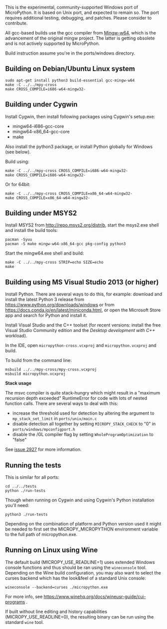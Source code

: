 This is the experimental, community-supported Windows port of MicroPython.
It is based on Unix port, and expected to remain so.
The port requires additional testing, debugging, and patches. Please
consider to contribute.

All gcc-based builds use the gcc compiler from [Mingw-w64](mingw-w64.org),
which is the advancement of the original mingw project. The latter is
getting obsolete and is not actively supported by MicroPython.

Build instruction assume you're in the ports/windows directory.

Building on Debian/Ubuntu Linux system
---------------------------------------

    sudo apt-get install python3 build-essential gcc-mingw-w64
    make -C ../../mpy-cross
    make CROSS_COMPILE=i686-w64-mingw32-


Building under Cygwin
---------------------

Install Cygwin, then install following packages using Cygwin's setup.exe:

* mingw64-i686-gcc-core
* mingw64-x86_64-gcc-core
* make

Also install the python3 package, or install Python globally for Windows (see below).

Build using:

    make -C ../../mpy-cross CROSS_COMPILE=i686-w64-mingw32-
    make CROSS_COMPILE=i686-w64-mingw32-

Or for 64bit:

    make -C ../../mpy-cross CROSS_COMPILE=x86_64-w64-mingw32-
    make CROSS_COMPILE=x86_64-w64-mingw32-


Building under MSYS2
--------------------

Install MSYS2 from http://repo.msys2.org/distrib, start the msys2.exe shell and
install the build tools:

    pacman -Syuu
    pacman -S make mingw-w64-x86_64-gcc pkg-config python3

Start the mingw64.exe shell and build:

    make -C ../../mpy-cross STRIP=echo SIZE=echo
    make


Building using MS Visual Studio 2013 (or higher)
------------------------------------------------

Install Python. There are several ways to do this, for example: download and install the
latest Python 3 release from https://www.python.org/downloads/windows or from
https://docs.conda.io/en/latest/miniconda.html,
or open the Microsoft Store app and search for Python and install it.

Install Visual Studio and the C++ toolset (for recent versions: install
the free Visual Studio Community edition and the *Desktop development with C++* workload).

In the IDE, open `micropython-cross.vcxproj` and `micropython.vcxproj` and build.

To build from the command line:

    msbuild ../../mpy-cross/mpy-cross.vcxproj
    msbuild micropython.vcxproj

__Stack usage__

The msvc compiler is quite stack-hungry which might result in a "maximum recursion depth exceeded"
RuntimeError for code with lots of nested function calls.
There are several ways to deal with this:
- increase the threshold used for detection by altering the argument to `mp_stack_set_limit` in `ports/unix/main.c`
- disable detection all together by setting `MICROPY_STACK_CHECK` to "0" in `ports/windows/mpconfigport.h`
- disable the /GL compiler flag by setting `WholeProgramOptimization` to "false"

See [issue 2927](https://github.com/micropython/micropython/issues/2927) for more information.


Running the tests
-----------------

This is similar for all ports:

    cd ../../tests
    python ./run-tests

Though when running on Cygwin and using Cygwin's Python installation you'll need:

    python3 ./run-tests

Depending on the combination of platform and Python version used it might be
needed to first set the MICROPY_MICROPYTHON environment variable to
the full path of micropython.exe.


Running on Linux using Wine
---------------------------

The default build (MICROPY_USE_READLINE=1) uses extended Windows console
functions and thus should be ran using the `wineconsole` tool. Depending
on the Wine build configuration, you may also want to select the curses
backend which has the look&feel of a standard Unix console:

    wineconsole --backend=curses ./micropython.exe

For more info, see https://www.winehq.org/docs/wineusr-guide/cui-programs .

If built without line editing and history capabilities
(MICROPY_USE_READLINE=0), the resulting binary can be run using the standard
`wine` tool.
